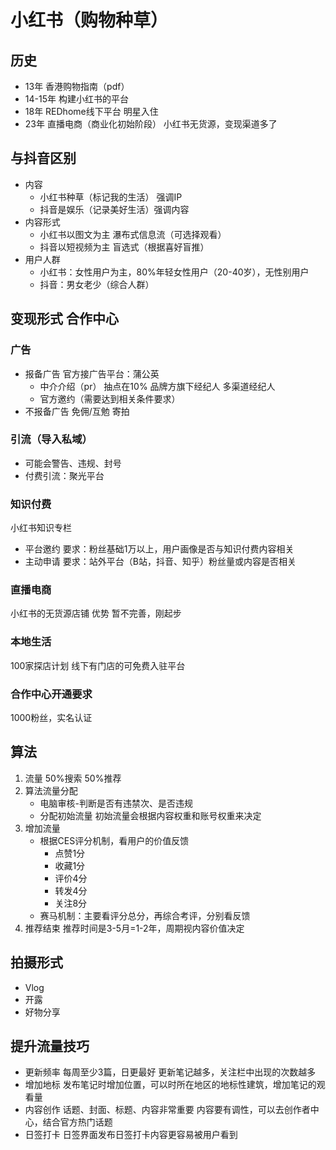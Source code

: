 # 小红书（购物种草）

## 历史

* 13年 香港购物指南（pdf）
* 14-15年 构建小红书的平台
* 18年 REDhome线下平台 明星入住
* 23年 直播电商（商业化初始阶段） 小红书无货源，变现渠道多了

## 与抖音区别

* 内容
  * 小红书种草（标记我的生活） 强调IP
  * 抖音是娱乐（记录美好生活）强调内容
* 内容形式
  * 小红书以图文为主 瀑布式信息流（可选择观看）
  * 抖音以短视频为主 盲选式（根据喜好盲推）
* 用户人群
  * 小红书：女性用户为主，80%年轻女性用户（20-40岁），无性别用户
  * 抖音：男女老少（综合人群）

## 变现形式 合作中心

### 广告

* 报备广告
  官方接广告平台：蒲公英
  * 中介介绍（pr） 抽点在10% 品牌方旗下经纪人 多渠道经纪人
  * 官方邀约（需要达到相关条件要求）
* 不报备广告 免佣/互勉 寄拍

### 引流（导入私域）

* 可能会警告、违规、封号
* 付费引流：聚光平台

### 知识付费

小红书知识专栏

* 平台邀约 要求：粉丝基础1万以上，用户画像是否与知识付费内容相关
* 主动申请 要求：站外平台（B站，抖音、知乎）粉丝量或内容是否相关

### 直播电商

小红书的无货源店铺 优势 暂不完善，刚起步

### 本地生活

100家探店计划 线下有门店的可免费入驻平台

### 合作中心开通要求

1000粉丝，实名认证

## 算法

1. 流量 50%搜索 50%推荐
2. 算法流量分配
   * 电脑审核-判断是否有违禁次、是否违规
   * 分配初始流量 初始流量会根据内容权重和账号权重来决定
3. 增加流量
   * 根据CES评分机制，看用户的价值反馈
     * 点赞1分
     * 收藏1分
     * 评价4分
     * 转发4分
     * 关注8分
   * 赛马机制：主要看评分总分，再综合考评，分别看反馈
4. 推荐结束 推荐时间是3-5月=1-2年，周期视内容价值决定

## 拍摄形式

* Vlog
* 开露
* 好物分享

## 提升流量技巧

* 更新频率 每周至少3篇，日更最好 更新笔记越多，关注栏中出现的次数越多
* 增加地标 发布笔记时增加位置，可以时所在地区的地标性建筑，增加笔记的观看量
* 内容创作 话题、封面、标题、内容非常重要 内容要有调性，可以去创作者中心，结合官方热门话题
* 日签打卡 日签界面发布日签打卡内容更容易被用户看到
